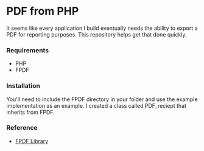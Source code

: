 # PDF from PHP

It seems like every application I build eventually needs the ability to export a PDF for reporting purposes. This repository helps get that done quickly.

### Requirements

- PHP
- FPDF

### Installation

You'll need to include the FPDF directory in your folder and use the example implementation as an example. I created a class called PDF_reciept that inherits from FPDF.


### Reference
- [FPDF Library]

[FPDF Library]:http://www.fpdf.org/
